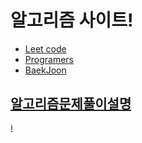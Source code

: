 # 알고리즘 사이트!
- [Leet code](https://leetcode.com/)
- [Programers](https://programmers.co.kr/)
- [BaekJoon](https://www.acmicpc.net/)

## [알고리즘문제풀이설명](https://velog.io/@sun1203)


!
